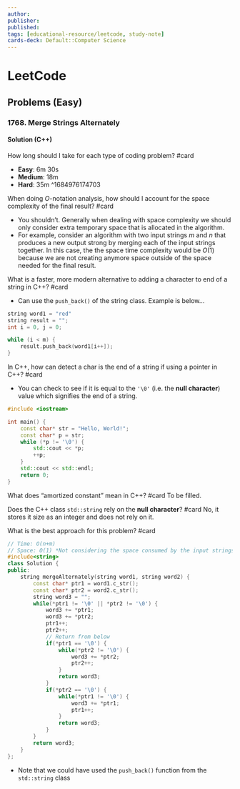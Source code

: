 ```yaml
---
author: 
publisher: 
published: 
tags: [educational-resource/leetcode, study-note] 
cards-deck: Default::Computer Science
---
```


# LeetCode

## Problems (Easy)

### 1768. Merge Strings Alternately

#### Solution (C++)

How long should I take for each type of coding problem? #card 
- **Easy**: 6m 30s
- **Medium**: 18m
- **Hard**: 35m
^1684976174703

When doing $O$-notation analysis, how should I account for the space complexity of the final result? #card 
- You shouldn’t. Generally when dealing with space complexity we should only consider extra temporary space that is allocated in the algorithm.
- For example, consider an algorithm with two input strings $m$ and $n$ that produces a new output strong by merging each of the input strings together. In this case, the the space time complexity would be $O(1)$ because we are not creating anymore space outside of the space needed for the final result.

What is a faster, more modern alternative to adding a character to end of a string in C++? #card
- Can use the `push_back()` of the string class. Example is below…
```cpp
string word1 = "red"
string result = "";
int i = 0, j = 0;

while (i < m) {
	result.push_back(word1[i++]);
}
```

In C++, how can detect a char is the end of a string if using a pointer in C++? #card 
- You can check to see if it is equal to the `'\0'` (i.e. the **null character**) value which signifies the end of a string.
```cpp
#include <iostream>

int main() {
    const char* str = "Hello, World!";
    const char* p = str;
    while (*p != '\0') {
        std::cout << *p;
        ++p;
    }
    std::cout << std::endl;
    return 0;
}
```

What does “amortized constant” mean in C++? #card 
To be filled.

Does the C++ class `std::string` rely on the **null character**? #card 
No, it stores it size as an integer and does not rely on it.

What is the best approach for this problem? #card 
```cpp
// Time: O(n+m)
// Space: O(1) *Not considering the space consumed by the input strings (word1 and word2) and the output string (word3)
#include<string>
class Solution {
public:
    string mergeAlternately(string word1, string word2) {
        const char* ptr1 = word1.c_str();
        const char* ptr2 = word2.c_str();
        string word3 = "";
        while(*ptr1 != '\0' || *ptr2 != '\0') {
            word3 += *ptr1;
            word3 += *ptr2;
            ptr1++;
            ptr2++;
            // Return from below
            if(*ptr1 == '\0') {
                while(*ptr2 != '\0') {
                    word3 += *ptr2;
                    ptr2++;
                } 
                return word3;
            }
            if(*ptr2 == '\0') {
                while(*ptr1 != '\0') {
                    word3 += *ptr1;
                    ptr1++;
                } 
                return word3;
            }
        }
        return word3;
    }
};
```
- Note that we could have used the `push_back()` function from the `std::string` class